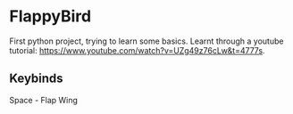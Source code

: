 # FlappyBird
First python project, trying to learn some basics. Learnt through a youtube tutorial: 
https://www.youtube.com/watch?v=UZg49z76cLw&t=4777s.

## Keybinds
Space - Flap Wing
